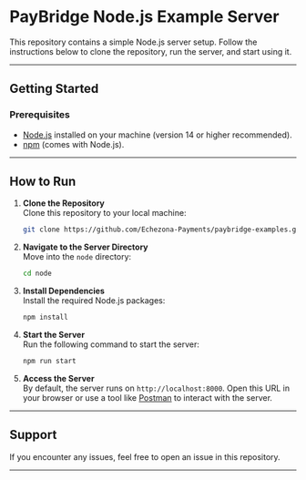 # PayBridge Node.js Example Server

This repository contains a simple Node.js server setup. Follow the instructions below to clone the repository, run the server, and start using it.

---

## Getting Started

### Prerequisites

- [Node.js](https://nodejs.org/) installed on your machine (version 14 or higher recommended).
- [npm](https://www.npmjs.com/) (comes with Node.js).

---

## How to Run

1. **Clone the Repository**  
   Clone this repository to your local machine:

   ```bash
   git clone https://github.com/Echezona-Payments/paybridge-examples.git
   ```

2. **Navigate to the Server Directory**  
   Move into the `node` directory:

   ```bash
   cd node
   ```

3. **Install Dependencies**  
   Install the required Node.js packages:

   ```bash
   npm install
   ```

4. **Start the Server**  
   Run the following command to start the server:

   ```bash
   npm run start
   ```

5. **Access the Server**  
   By default, the server runs on `http://localhost:8000`. Open this URL in your browser or use a tool like [Postman](https://www.postman.com/) to interact with the server.

---

## Support

If you encounter any issues, feel free to open an issue in this repository.

---
